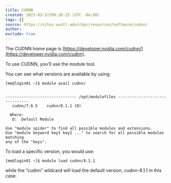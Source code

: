 ```yaml
---
title: CUDNN
created: 2023-03-31T09:26:25 (UTC -04:00)
tags: []
source: https://sites.wustl.edu/chpc/resources/software/cudnn/
author: 
exclude: true
---
```


The CUDNN home page is [https://developer.nvidia.com/cudnn/](https://developer.nvidia.com/cudnn).

To use CUDNN, you’ll use the module tool.

You can see what versions are available by using:

```
[me@login01 ~]$ module avail cudnn/


------------------------------- /opt/modulefiles -------------------------------
   cudnn/7.6.5    cudnn/8.1.1 (D)

  Where:
   D:  Default Module

Use "module spider" to find all possible modules and extensions.
Use "module keyword key1 key2 ..." to search for all possible modules matching
any of the "keys".
```

To load a specific version, you would use:

```
[me@login01 ~]$ module load cudnn/8.1.1
```

while the “cudnn” wildcard will load the default version, cudnn-8.1.1 in this case.
